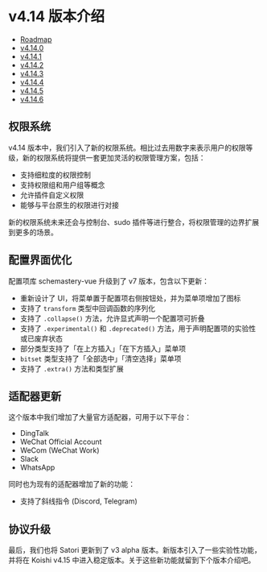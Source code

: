 # v4.14 版本介绍

- [Roadmap](https://github.com/koishijs/koishi/issues/1138)
- [v4.14.0](https://github.com/koishijs/koishi/releases/tag/4.14.0)
- [v4.14.1](https://github.com/koishijs/koishi/releases/tag/4.14.1)
- [v4.14.2](https://github.com/koishijs/koishi/releases/tag/4.14.2)
- [v4.14.3](https://github.com/koishijs/koishi/releases/tag/4.14.3)
- [v4.14.4](https://github.com/koishijs/koishi/releases/tag/4.14.4)
- [v4.14.5](https://github.com/koishijs/koishi/releases/tag/4.14.5)
- [v4.14.6](https://github.com/koishijs/koishi/releases/tag/4.14.6)

## 权限系统

v4.14 版本中，我们引入了新的权限系统。相比过去用数字来表示用户的权限等级，新的权限系统将提供一套更加灵活的权限管理方案，包括：

- 支持细粒度的权限控制
- 支持权限组和用户组等概念
- 允许插件自定义权限
- 能够与平台原生的权限进行对接

新的权限系统未来还会与控制台、sudo 插件等进行整合，将权限管理的边界扩展到更多的场景。

## 配置界面优化

配置项库 schemastery-vue 升级到了 v7 版本，包含以下更新：

- 重新设计了 UI，将菜单置于配置项右侧按钮处，并为菜单项增加了图标
- 支持了 `transform` 类型中回调函数的序列化
- 支持了 `.collapse()` 方法，允许显式声明一个配置项可折叠
- 支持了 `.experimental()` 和 `.deprecated()` 方法，用于声明配置项的实验性或已废弃状态
- 部分类型支持了「在上方插入」「在下方插入」菜单项
- `bitset` 类型支持了「全部选中」「清空选择」菜单项
- 支持了 `.extra()` 方法和类型扩展

## 适配器更新

这个版本中我们增加了大量官方适配器，可用于以下平台：

- DingTalk
- WeChat Official Account
- WeCom (WeChat Work)
- Slack
- WhatsApp

同时也为现有的适配器增加了新的功能：

- 支持了斜线指令 (Discord, Telegram)

## 协议升级

最后，我们也将 Satori 更新到了 v3 alpha 版本。新版本引入了一些实验性功能，并将在 Koishi v4.15 中进入稳定版本。关于这些新功能就留到下个版本介绍吧。
